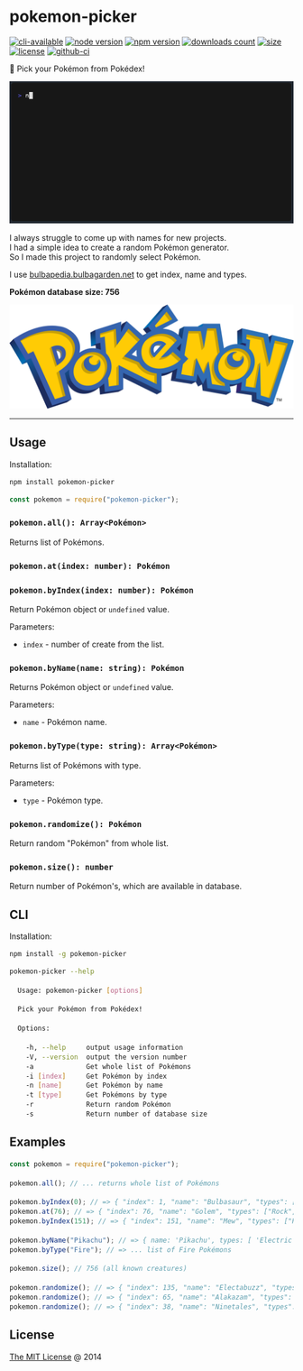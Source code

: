 # pokemon-picker

[![cli-available](https://badgen.net/static/cli/available/?icon=terminal)](#cli)
[![node version](https://img.shields.io/node/v/pokemon-picker.svg)](https://www.npmjs.com/package/pokemon-picker)
[![npm version](https://badge.fury.io/js/pokemon-picker.svg)](https://badge.fury.io/js/pokemon-picker)
[![downloads count](https://img.shields.io/npm/dt/pokemon-picker.svg)](https://www.npmjs.com/package/pokemon-picker)
[![size](https://packagephobia.com/badge?p=pokemon-picker)](https://packagephobia.com/result?p=pokemon-picker)
[![license](https://img.shields.io/npm/l/pokemon-picker.svg)](https://piecioshka.mit-license.org)
[![github-ci](https://github.com/piecioshka/pokemon-picker/actions/workflows/testing.yml/badge.svg)](https://github.com/piecioshka/pokemon-picker/actions/workflows/testing.yml)

🎨 Pick your Pokémon from Pokédex!

![Demo created by VHS](./images/demo.gif)

I always struggle to come up with names for new projects.<br />
I had a simple idea to create a random Pokémon generator.<br />
So I made this project to randomly select Pokémon.

I use [bulbapedia.bulbagarden.net][0] to get index, name and types.<br />

**Pokémon database size: 756**

![](./images/logo.png)

---

## Usage

Installation:

```bash
npm install pokemon-picker
```

```javascript
const pokemon = require("pokemon-picker");
```

### `pokemon.all(): Array<Pokémon>`

Returns list of Pokémons.

### `pokemon.at(index: number): Pokémon`

### `pokemon.byIndex(index: number): Pokémon`

Return Pokémon object or `undefined` value.

Parameters:

- `index` - number of create from the list.

### `pokemon.byName(name: string): Pokémon`

Returns Pokémon object or `undefined` value.

Parameters:

- `name` - Pokémon name.

### `pokemon.byType(type: string): Array<Pokémon>`

Returns list of Pokémons with type.

Parameters:

- `type` - Pokémon type.

### `pokemon.randomize(): Pokémon`

Return random "Pokémon" from whole list.

### `pokemon.size(): number`

Return number of Pokémon's, which are available in database.

## CLI

Installation:

```bash
npm install -g pokemon-picker
```

```bash
pokemon-picker --help

  Usage: pokemon-picker [options]

  Pick your Pokémon from Pokédex!

  Options:

    -h, --help     output usage information
    -V, --version  output the version number
    -a             Get whole list of Pokémons
    -i [index]     Get Pokémon by index
    -n [name]      Get Pokémon by name
    -t [type]      Get Pokémons by type
    -r             Return random Pokémon
    -s             Return number of database size
```

## Examples

```javascript
const pokemon = require("pokemon-picker");

pokemon.all(); // ... returns whole list of Pokémons

pokemon.byIndex(0); // => { "index": 1, "name": "Bulbasaur", "types": ["Grass", "Poison"] }
pokemon.at(76); // => { "index": 76, "name": "Golem", "types": ["Rock", "Ground"] }
pokemon.byIndex(151); // => { "index": 151, "name": "Mew", "types": ["Psychic"] }

pokemon.byName("Pikachu"); // => { name: 'Pikachu', types: [ 'Electric' ], index: 25 }
pokemon.byType("Fire"); // => ... list of Fire Pokémons

pokemon.size(); // 756 (all known creatures)

pokemon.randomize(); // => { "index": 135, "name": "Electabuzz", "types": ["Electric"] }
pokemon.randomize(); // => { "index": 65, "name": "Alakazam", "types": ["Psychic"] }
pokemon.randomize(); // => { "index": 38, "name": "Ninetales", "types": ["Fire"] }
```

## License

[The MIT License](https://piecioshka.mit-license.org) @ 2014

[0]: https://bulbapedia.bulbagarden.net/wiki/List_of_Pok%C3%A9mon_by_National_Pok%C3%A9dex_number
